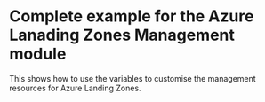 # Complete example for the Azure Lanading Zones Management module

This shows how to use the variables to customise the management resources for Azure Landing Zones.
